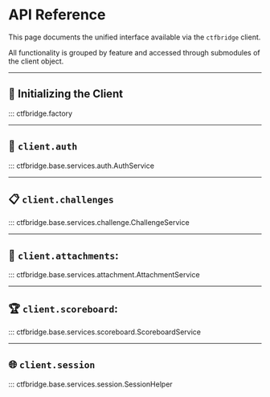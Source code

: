 # API Reference

This page documents the unified interface available via the `ctfbridge` client.

All functionality is grouped by feature and accessed through submodules of the client object.

---

## 🚀 Initializing the Client

::: ctfbridge.factory

---

## 🔑 `client.auth`

::: ctfbridge.base.services.auth.AuthService

---

## 📋 `client.challenges`

::: ctfbridge.base.services.challenge.ChallengeService

---

## 📎 `client.attachments`:

::: ctfbridge.base.services.attachment.AttachmentService

---

## 🏆 `client.scoreboard`:

::: ctfbridge.base.services.scoreboard.ScoreboardService

---

## 🌐 `client.session`

::: ctfbridge.base.services.session.SessionHelper
